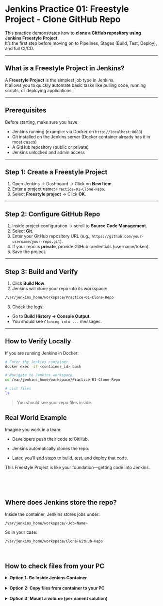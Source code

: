 # Jenkins Practice 01: Freestyle Project - Clone GitHub Repo

This practice demonstrates how to **clone a GitHub repository using Jenkins Freestyle Project**.  
It’s the first step before moving on to Pipelines, Stages (Build, Test, Deploy), and full CI/CD.

---

## What is a Freestyle Project in Jenkins?

A **Freestyle Project** is the simplest job type in Jenkins.  
It allows you to quickly automate basic tasks like pulling code, running scripts, or deploying applications.  

---

## Prerequisites
Before starting, make sure you have:

- Jenkins running (example: via Docker on `http://localhost:8080`)  
- Git installed on the Jenkins server (Docker container already has it in most cases)  
- A GitHub repository (public or private)  
- Jenkins unlocked and admin access  

---

## Step 1: Create a Freestyle Project
1. Open Jenkins → Dashboard → Click on **New Item**.  
2. Enter a project name: `Practice-01-Clone-Repo`.  
3. Select **Freestyle project** → Click **OK**.  

---

## Step 2: Configure GitHub Repo
1. Inside project configuration → scroll to **Source Code Management**.  
2. Select **Git**.  
3. Enter your GitHub repository URL (e.g., `https://github.com/your-username/your-repo.git`).  
4. If your repo is **private**, provide GitHub credentials (username/token).  
5. Save the project.  

---

## Step 3: Build and Verify
1. Click **Build Now**.  
2. Jenkins will clone your repo into its workspace:

```bash
/var/jenkins_home/workspace/Practice-01-Clone-Repo
```

3. Check the logs:  
- Go to **Build History → Console Output**.  
- You should see `Cloning into ...` messages.  

---

## How to Verify Locally
If you are running Jenkins in Docker:
```bash
# Enter the Jenkins container
docker exec -it <container_id> bash

# Navigate to Jenkins workspace
cd /var/jenkins_home/workspace/Practice-01-Clone-Repo

# List files
ls
```

> You should see your repo files inside. 

## Real World Example

Imagine you work in a team:

- Developers push their code to GitHub.

- Jenkins automatically clones the repo.

- Later, you’ll add steps to build, test, and deploy that code.

This Freestyle Project is like your foundation—getting code into Jenkins.



<br>
<br>
<br>

## Where does Jenkins store the repo?

Inside the container, Jenkins stores jobs under:
```bash
/var/jenkins_home/workspace/<Job-Name>
```

So in your case:
```bash
/var/jenkins_home/workspace/Clone-GitHub-Repo
```

<br>

## How to check files from your PC

<details>
<summary>
<strong>
Option 1: Go Inside Jenkins Container
</strong>
</summary>
<br>

Run:
```bash
docker ps
```

Find your Jenkins container ID or name (something like jenkins/jenkins).

Then:
```bash
docker exec -it <container_id> bash
```

Now inside the container:
```bash
cd /var/jenkins_home/workspace/Clone-GitHub-Repo
ls
```

</details>

<br>

<details>
<summary>
<strong>
Option 2: Copy files from container to your PC
</strong>
</summary>
<br>

If you want to bring the cloned files to your PC:
```bash
docker cp <container_id>:/var/jenkins_home/workspace/Clone-GitHub-Repo ./jenkins-clone
```

This will copy the repo to a new folder jenkins-clone in your current directory on your PC.

</details>

<br>

<details>
<summary>
<strong>
Option 3: Mount a volume (permanent solution)
</strong>
</summary>
<br>

If you want Jenkins files to be directly visible on your PC without copying every time:

When you run Jenkins container, add a volume mapping:

```bash
docker run -d -p 8080:8080 -p 50000:50000 \
  -v /home/prashant/jenkins_home:/var/jenkins_home \
  jenkins/jenkins:lts
```

Now everything Jenkins does (including repo clones) will be visible on your PC under:

```bash
/home/prashant/jenkins_home/workspace/Clone-GitHub-Repo
```

</details>